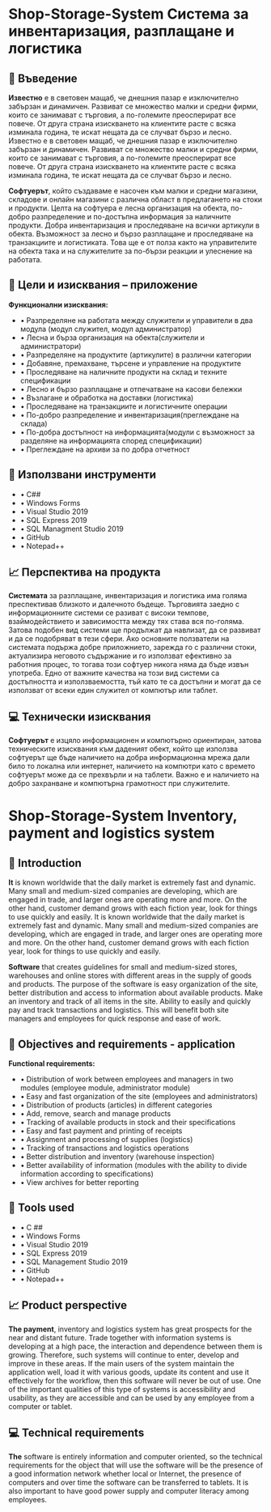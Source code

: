 # Shop-Storage-System Система за инвентаризация, разплащане и логистика

## :page_facing_up: Въведение
**Известно** е в световен мащаб, че днешния пазар е изключително забързан и динамичен. Развиват се множество малки и средни фирми, които се занимават с търговия, а по-големите преосперират все повече. От друга страна изискването на клиентите расте с всяка изминала година, те искат нещата да се случват бързо и лесно. Известно е в световен мащаб, че днешния пазар е изключително забързан и динамичен. Развиват се множество малки и средни фирми, които се занимават с търговия, а по-големите преосперират все повече. От друга страна изискването на клиентите расте с всяка изминала година, те искат нещата да се случват бързо и лесно. 

**Софтуерът**, който създаваме е насочен към малки и средни магазини, складове и онлайн магазини с различна област в предлагането на стоки и продукти. Целта на софтуера е лесна организация на обекта, по-добро разпределение и по-достъпна информация за наличните продукти. Добра инвентаризация и проследяване на всички артикули в обекта. Възможност за лесно и бързо разплащане и проследяване на транзакциите и логистиката. Това ще е от полза както на управителите на обекта така и на служителите за по-бързи реакции и улеснение на работата.


## :pushpin: Цели и изисквания – приложение
**Функционални изисквания:**
* •	Разпределяне на работата между служители и управители в два модула (модул служител, модул администратор)
* •	Лесна и бърза организация на обекта(служители и администратори)
* •	Разпределяне на продуктите (артикулите) в различни категории
* •	Добавяне, премахване, търсене и управление на продуктите
* •	Проследяване на наличните продукти на склад и техните спецификации
* •	Лесно и бързо разплащане и отпечатване на касови бележки 
* •	Възлагане и обработка на доставки (логистика)
* •	Проследяване на транзакциите и логистичните операции
* •	По-добро разпределение и инвентаризация(преглеждане на склада)
* •	По-добра достъпност на информацията(модули с възможност за разделяне на информацията според спецификации)
* •	Преглеждане на архиви за по добра отчетност



## :wrench: Използвани инструменти
* • C## 
* • Windows Forms
* • Visual Studio 2019
* • SQL Express 2019
* • SQL Managment Studio 2019
* • GitHub
* • Notepad++


## :chart_with_upwards_trend: Перспектива на продукта
**Системата** за разплащане, инвентаризация и логистика има голяма преспективав близкото и далечното бъдеще. Търговията заедно с информационните системи се разиват с високи темпове, взаймодействието и зависимостта между тях става вся по-голяма. Затова подобен вид системи ще продължат да навлизат, да се развиват и да се подобряват в тези сфери. Ако основните ползватели на системата подържа добре приложнието, зарежда го с различни стоки, актуализира неговото съдържание и го използват ефективно за работния процес, то тогава този софтуер никога няма да бъде извън употреба. Едно от важните качества на този вид системи са достъпността и използваемостта, тъй като те са достъпни и могат да се използват от всеки един служител от компютър или таблет.


## :computer: Технически изисквания
**Софтуерът** е изцяло информационен и компютърно ориентиран, затова техническите изисквания към даденият обект, който ще използва софтуерът ще бъде наличието на добра информационна мрежа дали било то локална или интернет, наличието на компютри като с времето софтуерът може да се прехвърли и на таблети. Важно е и наличието на добро захранване и компютърна грамотност при служителите. 



# Shop-Storage-System Inventory, payment and logistics system

## :page_facing_up: Introduction
**It** is known worldwide that the daily market is extremely fast and dynamic. Many small and medium-sized companies are developing, which are engaged in trade, and larger ones are operating more and more. On the other hand, customer demand grows with each fiction year, look for things to use quickly and easily. It is known worldwide that the daily market is extremely fast and dynamic. Many small and medium-sized companies are developing, which are engaged in trade, and larger ones are operating more and more. On the other hand, customer demand grows with each fiction year, look for things to use quickly and easily.

**Software** that creates guidelines for small and medium-sized stores, warehouses and online stores with different areas in the supply of goods and products. The purpose of the software is easy organization of the site, better distribution and access to information about available products. Make an inventory and track of all items in the site. Ability to easily and quickly pay and track transactions and logistics. This will benefit both site managers and employees for quick response and ease of work.


## :pushpin: Objectives and requirements - application
**Functional requirements:**
* • Distribution of work between employees and managers in two modules (employee module, administrator module)
* • Easy and fast organization of the site (employees and administrators)
* • Distribution of products (articles) in different categories
* • Add, remove, search and manage products
* • Tracking of available products in stock and their specifications
* • Easy and fast payment and printing of receipts
* • Assignment and processing of supplies (logistics)
* • Tracking of transactions and logistics operations
* • Better distribution and inventory (warehouse inspection)
* • Better availability of information (modules with the ability to divide information according to specifications)
* • View archives for better reporting


## :wrench: Tools used
* • C ##
* • Windows Forms
* • Visual Studio 2019
* • SQL Express 2019
* • SQL Management Studio 2019
* • GitHub
* • Notepad++


## :chart_with_upwards_trend: Product perspective
**The payment**, inventory and logistics system has great prospects for the near and distant future. Trade together with information systems is developing at a high pace, the interaction and dependence between them is growing. Therefore, such systems will continue to enter, develop and improve in these areas. If the main users of the system maintain the application well, load it with various goods, update its content and use it effectively for the workflow, then this software will never be out of use. One of the important qualities of this type of systems is accessibility and usability, as they are accessible and can be used by any employee from a computer or tablet.


## :computer: Technical requirements
**The** software is entirely information and computer oriented, so the technical requirements for the object that will use the software will be the presence of a good information network whether local or Internet, the presence of computers and over time the software can be transferred to tablets. It is also important to have good power supply and computer literacy among employees.


